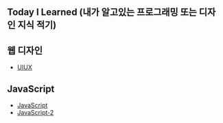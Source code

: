 [uiuxlink]: ./UIUX/UIUX.md
[javascriptlink]: ./JavaScript/javascript.md
[javascriptlink2]: ./JavaScript/javacript2.md
[javascriptlink3]: ./JavaScript/javacript3.md

## Today I Learned (내가 알고있는 프로그래밍 또는 디자인 지식 적기)

## 웹 디자인

- [UIUX][uiuxlink]

## JavaScript

- [JavaScript][javascriptlink]
- [JavaScript-2][javascriptlink2]
